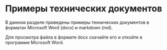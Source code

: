 # Примеры технических документов
В данном разделе приведены примеры технических документов в форматах Microsoft Word (docx) и markdown (md).

Для просмотра файла в формате docx скачайте его и откойте в программе Microsoft Word.
